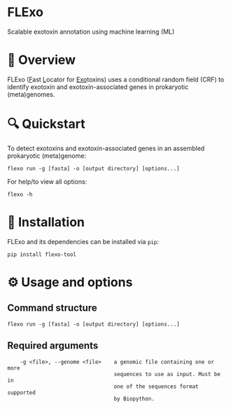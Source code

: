 # FLExo

Scalable exotoxin annotation using machine learning (ML)

# 🤖 Overview

FLExo (<ins>F</ins>ast <ins>L</ins>ocator for <ins>Exo</ins>toxins) uses a conditional random field (CRF) to identify exotoxin and exotoxin-associated genes in prokaryotic (meta)genomes.


# 🔍 Quickstart

To detect exotoxins and exotoxin-associated genes in an assembled prokaryotic (meta)genome:
```
flexo run -g [fasta] -o [output directory] [options...]
``` 

For help/to view all options:
```
flexo -h
```

# 🔧 Installation

FLExo and its dependencies can be installed via `pip`:
```
pip install flexo-tool
```

# ⚙️  Usage and options

## Command structure

```
flexo run -g [fasta] -o [output directory] [options...]
``` 

## Required arguments

```
    -g <file>, --genome <file>    a genomic file containing one or more
                                  sequences to use as input. Must be in
                                  one of the sequences format supported
                                  by Biopython.
```
